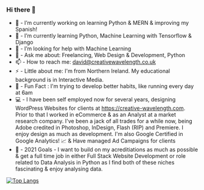 ### Hi there 👋

- 🔭  -  I’m currently working on learning Python & MERN & improving my Spanish!
- 🌱  -  I’m currently learning Python, Machine Learning with Tensorflow & Django
- 🤔  -  I’m looking for help with Machine Learning
- 💬  -  Ask me about: Freelancing, Web Design & Development, Python
- 📫  -  How to reach me: david@creativewavelength.co.uk 
- ⚡ -  Little about me: I'm from Northern Ireland. My educational background is in Interactive Media. 
- 🏃 - Fun Fact : I'm trying to develop better habits, like running every day at 6am
- 💻 - I have been self employed now for several years, designing WordPress Websites for clients at https://creative-wavelength.com. Prior to that I worked in eCommerce & as an Analyst at a market research company. I've been a jack of all trades for a while now, being Adobe credited in Photoshop, InDesign, Flash (RIP) and Premiere. I enjoy design as much as development. I'm also Google Certified in Google Analytics! 📈 & Have managed Ad Campaigns for clients
- 🎯 - 2021 Goals - I want to build on my acreditiations as much as possible & get a full time job in either Full Stack Website Development or role related to Data Analysis in Python as I find both of these niches fascinating & enjoy analysing data. 

[![Top Langs](https://github-readme-stats.vercel.app/api/top-langs/?username=cwavedave&layout=compact)](https://github.com/cwavedave/github-readme-stats)

